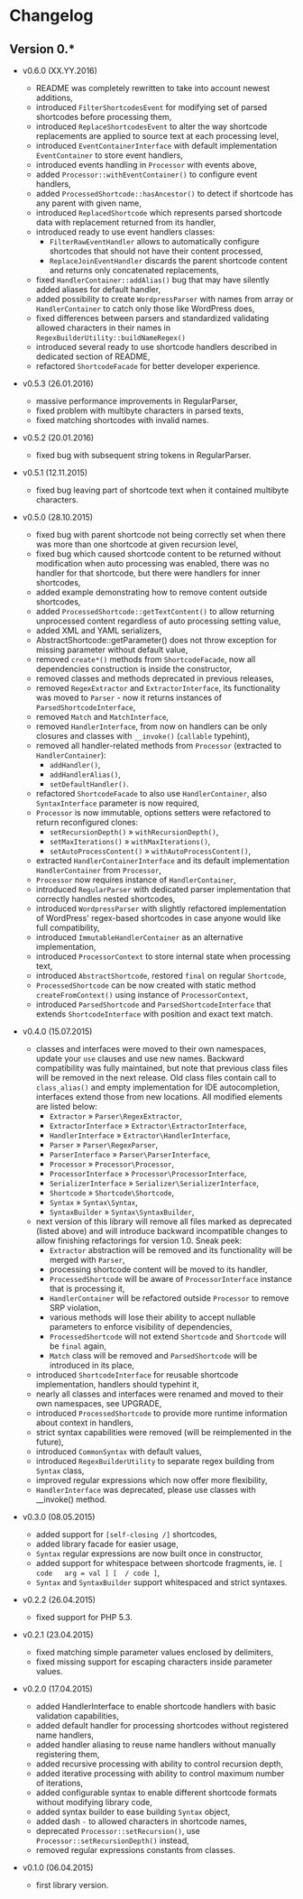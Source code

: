 # Changelog

## Version 0.*

* v0.6.0 (XX.YY.2016)

  * README was completely rewritten to take into account newest additions,
  * introduced `FilterShortcodesEvent` for modifying set of parsed shortcodes before processing them,
  * introduced `ReplaceShortcodesEvent` to alter the way shortcode replacements are applied to source text at each processing level,
  * introduced `EventContainerInterface` with default implementation `EventContainer` to store event handlers,
  * introduced events handling in `Processor` with events above,
  * added `Processor::withEventContainer()` to configure event handlers,
  * added `ProcessedShortcode::hasAncestor()` to detect if shortcode has any parent with given name,
  * introduced `ReplacedShortcode` which represents parsed shortcode data with replacement returned from its handler,
  * introduced ready to use event handlers classes:
    * `FilterRawEventHandler` allows to automatically configure shortcodes that should not have their content processed,
    * `ReplaceJoinEventHandler` discards the parent shortcode content and returns only concatenated replacements,
  * fixed `HandlerContainer::addAlias()` bug that may have silently added aliases for default handler,
  * added possibility to create `WordpressParser` with names from array or `HandlerContainer` to catch only those like WordPress does,
  * fixed differences between parsers and standardized validating allowed characters in their names in `RegexBuilderUtility::buildNameRegex()`
  * introduced several ready to use shortcode handlers described in dedicated section of README,
  * refactored `ShortcodeFacade` for better developer experience.

* v0.5.3 (26.01.2016)
  * massive performance improvements in RegularParser,
  * fixed problem with multibyte characters in parsed texts,
  * fixed matching shortcodes with invalid names.

* v0.5.2 (20.01.2016)
  * fixed bug with subsequent string tokens in RegularParser.

* v0.5.1 (12.11.2015)

  * fixed bug leaving part of shortcode text when it contained multibyte characters.

* v0.5.0 (28.10.2015)

  * fixed bug with parent shortcode not being correctly set when there was more than one shortcode at given recursion level,
  * fixed bug which caused shortcode content to be returned without modification when auto processing was enabled, there was no handler for that shortcode, but there were handlers for inner shortcodes,
  * added example demonstrating how to remove content outside shortcodes,
  * added `ProcessedShortcode::getTextContent()` to allow returning unprocessed content regardless of auto processing setting value,
  * added XML and YAML serializers,
  * AbstractShortcode::getParameter() does not throw exception for missing parameter without default value,
  * removed `create*()` methods from `ShortcodeFacade`, now all dependencies construction is inside the constructor,
  * removed classes and methods deprecated in previous releases,
  * removed `RegexExtractor` and `ExtractorInterface`, its functionality was moved to `Parser` - now it returns instances of `ParsedShortcodeInterface`,
  * removed `Match` and `MatchInterface`,
  * removed `HandlerInterface`, from now on handlers can be only closures and classes with `__invoke()` (`callable` typehint),
  * removed all handler-related methods from `Processor` (extracted to `HandlerContainer`):
    * `addHandler()`,
    * `addHandlerAlias()`,
    * `setDefaultHandler()`.
  * refactored `ShortcodeFacade` to also use `HandlerContainer`, also `SyntaxInterface` parameter is now required,
  * `Processor` is now immutable, options setters were refactored to return reconfigured clones:
    * `setRecursionDepth()` &raquo; `withRecursionDepth()`,
    * `setMaxIterations()` &raquo; `withMaxIterations()`,
    * `setAutoProcessContent()` &raquo; `withAutoProcessContent()`,
  * extracted `HandlerContainerInterface` and its default implementation `HandlerContainer` from `Processor`,
  * `Processor` now requires instance of `HandlerContainer`,
  * introduced `RegularParser` with dedicated parser implementation that correctly handles nested shortcodes,
  * introduced `WordpressParser` with slightly refactored implementation of WordPress' regex-based shortcodes in case anyone would like full compatibility,
  * introduced `ImmutableHandlerContainer` as an alternative implementation,
  * introduced `ProcessorContext` to store internal state when processing text,
  * introduced `AbstractShortcode`, restored `final` on regular `Shortcode`,
  * `ProcessedShortcode` can be now created with static method `createFromContext()` using instance of `ProcessorContext`,
  * introduced `ParsedShortcode` and `ParsedShortcodeInterface` that extends `ShortcodeInterface` with position and exact text match.

* v0.4.0 (15.07.2015)

  * classes and interfaces were moved to their own namespaces, update your `use` clauses and use new names. Backward compatibility was fully maintained, but note that previous class files will be removed in the next release. Old class files contain call to `class_alias()` and empty implementation for IDE autocompletion, interfaces extend those from new locations. All modified elements are listed below:
    * `Extractor` &raquo; `Parser\RegexExtractor`,
    * `ExtractorInterface` &raquo; `Extractor\ExtractorInterface`,
    * `HandlerInterface` &raquo; `Extractor\HandlerInterface`,
    * `Parser` &raquo; `Parser\RegexParser`,
    * `ParserInterface` &raquo; `Parser\ParserInterface`,
    * `Processor` &raquo; `Processor\Processor`,
    * `ProcessorInterface` &raquo; `Processor\ProcessorInterface`,
    * `SerializerInterface` &raquo; `Serializer\SerializerInterface`,
    * `Shortcode` &raquo; `Shortcode\Shortcode`,
    * `Syntax` &raquo; `Syntax\Syntax`,
    * `SyntaxBuilder` &raquo; `Syntax\SyntaxBuilder`,
  * next version of this library will remove all files marked as deprecated (listed above) and will introduce backward incompatible changes to allow finishing refactorings for version 1.0. Sneak peek:
    * `Extractor` abstraction will be removed and its functionality will be merged with `Parser`,
    * processing shortcode content will be moved to its handler,
    * `ProcessedShortcode` will be aware of `ProcessorInterface` instance that is processing it,
    * `HandlerContainer` will be refactored outside `Processor` to remove SRP violation,
    * various methods will lose their ability to accept nullable parameters to enforce visibility of dependencies,
    * `ProcessedShortcode` will not extend `Shortcode` and `Shortcode` will be `final` again,
    * `Match` class will be removed and `ParsedShortcode` will be introduced in its place,
  * introduced `ShortcodeInterface` for reusable shortcode implementation, handlers should typehint it,
  * nearly all classes and interfaces were renamed and moved to their own namespaces, see UPGRADE,
  * introduced `ProcessedShortcode` to provide more runtime information about context in handlers,
  * strict syntax capabilities were removed (will be reimplemented in the future),
  * introduced `CommonSyntax` with default values,
  * introduced `RegexBuilderUtility` to separate regex building from `Syntax` class,
  * improved regular expressions which now offer more flexibility,
  * `HandlerInterface` was deprecated, please use classes with __invoke() method.

* v0.3.0 (08.05.2015)

  * added support for `[self-closing /]`  shortcodes,
  * added library facade for easier usage,
  * `Syntax` regular expressions are now built once in constructor,
  * added support for whitespace between shortcode fragments, ie. `[  code   arg = val ] [  / code ]`,
  * `Syntax` and `SyntaxBuilder` support whitespaced and strict syntaxes.

* v0.2.2 (26.04.2015)

  * fixed support for PHP 5.3.

* v0.2.1 (23.04.2015)

  * fixed matching simple parameter values enclosed by delimiters,
  * fixed missing support for escaping characters inside parameter values.

* v0.2.0 (17.04.2015)

  * added HandlerInterface to enable shortcode handlers with basic validation capabilities,
  * added default handler for processing shortcodes without registered name handlers,
  * added handler aliasing to reuse name handlers without manually registering them,
  * added recursive processing with ability to control recursion depth,
  * added iterative processing with ability to control maximum number of iterations,
  * added configurable syntax to enable different shortcode formats without modifying library code,
  * added syntax builder to ease building `Syntax` object,
  * added dash `-` to allowed characters in shortcode names,
  * deprecated `Processor::setRecursion()`, use `Processor::setRecursionDepth()` instead,
  * removed regular expressions constants from classes.

* v0.1.0 (06.04.2015)

  * first library version.
